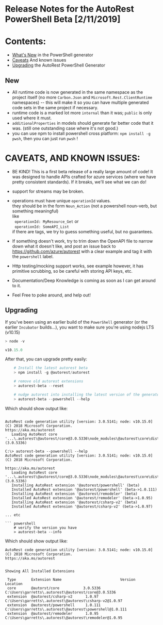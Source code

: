 # Release Notes for the AutoRest PowerShell Beta [2/11/2019]

# Contents:

- [What's New](#New) in the PowerShell generator
- [Caveats](#upgrading) And known issues
- [Upgrading](#upgrading) the AutoRest PowerShell Generator

## New
- All runtime code is now generated in the same namespace as the project itself (no more `Carbon.Json` and `Microsoft.Rest.ClientRuntime` namespaces) -- this will make it so you can have multiple generated code sets in the same project if necessary. 
- runtime code is a marked lot more `internal` than it was; `public` is  only used where it must.
- `additionalProperties` in models should generate far better code that it was. (still one outstanding case where it's not good.)
-  you can use npm to install powershell cross platform: `npm install -g pwsh`, then you can just run `pwsh` !


# CAVEATS, AND KNOWN ISSUES:

- BE KIND! This is a first beta release of a really large amount of code! It was designed to handle APIs crafted for azure services (where we have pretty consistent standards). If it breaks, we'll see what we can do!

- support for streams may be broken.
- operations must have unique `operationId` values.
  <br>they should be in the form `Noun_Action` (not a powershell noun-verb, but something meaningful)
  <br>like 
  <br>&nbsp;&nbsp;`operationId: MyResource_Get` or 
  <br>&nbsp;&nbsp;`operationId: SomeAPI_List`
  <br>if there are tags, we try to guess something useful, but no guarantees.
- If something doesn't work, try to trim down the OpenAPI file to narrow down what it doesn't like, and post an issue back to https://github.com/azure/autorest with a clear example and tag it with the `powershell` label.
- Http testing/mocking support works, see example  however, it has primitive scrubbing, so be careful with storing API keys, etc.
- Documentation/Deep Knowledge is coming as soon as I can get around to it. 
- Feel Free to poke around, and help out!



## Upgrading 

If you've been using an earlier build of the `PowerShell` generator (or the earlier `Incubator` builds...), you want to make sure you're using nodejs LTS (v10.15) 

``` powershell
> node -v 

v10.15.0
```

After that, you can upgrade pretty easily:

``` powershell
    # Install the latest autorest beta
    > npm install -g @autorest/autorest

    # remove old autorest extensions
    > autorest-beta --reset 

    # nudge autorest into installing the latest version of the generator 
    > autorest-beta --powershell --help
```
Which should show output like:

``` text 

AutoRest code generation utility [version: 3.0.5141; node: v10.15.0]
(C) 2018 Microsoft Corporation.
https://aka.ms/autorest
   Loading AutoRest core      '...\.autorest\@autorest/core@3.0.5336\node_modules\@autorest\core\dist' (3.0.5336)

C:\> autorest-beta --powershell --help                                                                                                                                                                            AutoRest code generation utility [version: 3.0.5141; node: v10.15.0]
(C) 2018 Microsoft Corporation.

https://aka.ms/autorest
   Loading AutoRest core      '...\.autorest\@autorest/core@3.0.5336\node_modules\@autorest\core\dist' (3.0.5336)
   Installing AutoRest extension '@autorest/powershell' (beta)
   Installed AutoRest extension '@autorest/powershell' (beta->1.0.111)
   Installing AutoRest extension '@autorest/remodeler' (beta)
   Installed AutoRest extension '@autorest/remodeler' (beta->1.0.95)
   Installing AutoRest extension '@autorest/csharp-v2' (beta)
   Installed AutoRest extension '@autorest/csharp-v2' (beta->1.0.97)

... etc

``` powershell
    # verify the version you have
    > autorest-beta --info 
```

Which should show output like:

``` text 
AutoRest code generation utility [version: 3.0.5141; node: v10.15.0]
(C) 2018 Microsoft Corporation.
https://aka.ms/autorest


Showing All Installed Extensions

 Type       Extension Name                           Version      Location
 core       @autorst/core           3.0.5336     C:\Users\garretts\.autorest\@autorest/core@3.0.5336
 extension  @autorest/csharp-v2      1.0.97       C:\Users\garretts\.autorest\@autorest\csharp-v2@1.0.97
 extension  @autorest/powershell     1.0.111      C:\Users\garretts\.autorest\@autorest\powershell@1.0.111
 extension  @autorest/remodeler      1.0.95       C:\Users\garretts\.autorest\@autorest\remodeler@1.0.95
```
